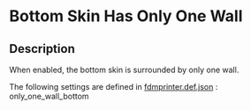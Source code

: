 # Bottom Skin Has Only One Wall

## Description
When enabled, the bottom skin is surrounded by only one wall.

The following settings are defined in [fdmprinter.def.json](https://github.com/smartavionics/Cura/blob/mb-master/resources/definitions/fdmprinter.def.json) : only_one_wall_bottom

